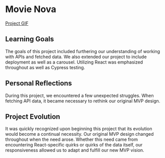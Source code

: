 # Movie Nova


[Project GIF](https://imgur.com/Nt6vOG6)

## Learning Goals

The goals of this project included furthering our understanding of working with APIs and fetched data. We also extended our project to include deployment as well as a carousel. Utilizing React was emphasized throughout as well as Cypress testing.

## Personal Reflections

During this project, we encountered a few unexpected struggles. When fetching API data, it became necessary to rethink our original MVP design.

## Project Evolution

It was quickly recognized upon beginning this project that its evolution would become a continual necessity. Our original MVP design changed throughout when the need arose. Whether this need came from encountering React-specific quirks or quirks of the data itself, our responsiveness allowed us to adapt and fulfill our new MVP vision.
